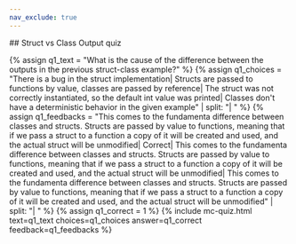 ```yaml
---
nav_exclude: true
---
```

<link href="https://cdn.jsdelivr.net/npm/bootstrap@5.0.2/dist/css/bootstrap.min.css" rel="stylesheet" integrity="sha384-EVSTQN3/azprG1Anm3QDgpJLIm9Nao0Yz1ztcQTwFspd3yD65VohhpuuCOmLASjC" crossorigin="anonymous">
<script src="https://cdn.jsdelivr.net/npm/bootstrap@5.0.2/dist/js/bootstrap.bundle.min.js" integrity="sha384-MrcW6ZMFYlzcLA8Nl+NtUVF0sA7MsXsP1UyJoMp4YLEuNSfAP+JcXn/tWtIaxVXM" crossorigin="anonymous"></script>
## Struct vs Class Output quiz

  {% assign q1_text = "What is the cause of the difference between the outputs in the previous struct-class example?" %}
  {% assign q1_choices = "There is a bug in the struct implementation| Structs are passed to functions by value, classes are passed by reference| The struct was not correctly instantiated, so the default int value was printed| Classes don't have a deterministic behavior in the given example" | split: "| " %}
  {% assign q1_feedbacks = "This comes to the fundamenta difference between classes and structs. Structs are passed by value to functions, meaning that if we pass a struct to a function a copy of it will be created and used, and the actual struct will be unmodified| Correct| This comes to the fundamenta difference between classes and structs. Structs are passed by value to functions, meaning that if we pass a struct to a function a copy of it will be created and used, and the actual struct will be unmodified| This comes to the fundamenta difference between classes and structs. Structs are passed by value to functions, meaning that if we pass a struct to a function a copy of it will be created and used, and the actual struct will be unmodified" | split: "| " %}
  {% assign q1_correct = 1 %}
  {% include mc-quiz.html text=q1_text choices=q1_choices answer=q1_correct feedback=q1_feedbacks %}

